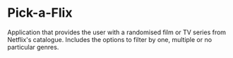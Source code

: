 # Pick-a-Flix
Application that provides the user with a randomised film or TV series from Netflix's catalogue. Includes the options to filter by one, multiple or no particular genres. 
